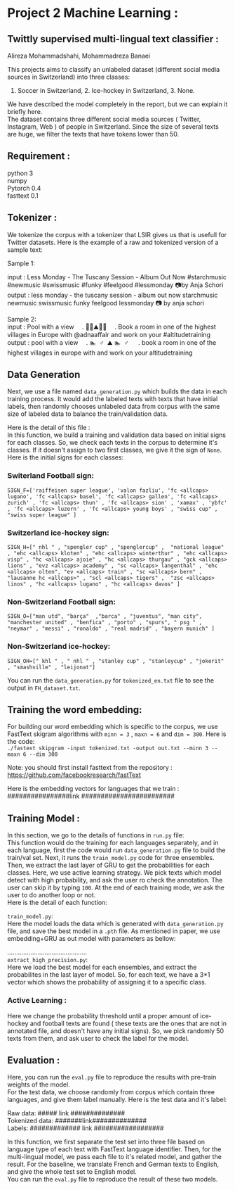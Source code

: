 # Project 2 Machine Learning :
## Twittly supervised multi-lingual text classifier :
Alireza Mohammadshahi, Mohammadreza Banaei  

This projects aims to classify an unlabeled dataset (different social media sources in Switzerland) into three classes: 
1. Soccer in Switzerland, 2. Ice-hockey in Switzerland, 3. None.  

We have described the model completely in the report, but we can explain it briefly here.  
The dataset contains three different social media sources ( Twitter, Instagram, Web ) of people in Switzerland. Since the size of several texts are huge, we filter the texts that have tokens lower than 50. 

## Requirement :
python 3  
numpy  
Pytorch 0.4  
fasttext 0.1  
## Tokenizer :  

We tokenize the corpus with a tokenizer that LSIR gives us that is usefull for Twitter datasets. Here is the example of a raw and tokenized version of a sample text:  

Sample 1:  

input : Less Monday - The Tuscany Session - Album Out Now #starchmusic #newmusic #swissmusic #funky #feelgood #lessmonday 📷by Anja Schori  
output : less monday - the tuscany session - album out now <hashtag> starchmusic <hashtag> newmusic <hashtag> swissmusic <hashtag> funky <hashtag> feelgood <hashtag> lessmonday 📷 by anja schori  

Sample 2:  
input : Pool with a view ⠀ . 🏊‍♂️⛰🏊‍♂️ ⠀ . Book a room in one of the highest villages in Europe with @adnaaffair and work on your #altitudetraining  
output : pool with a view ⠀ . 🏊 ‍ ♂ ️ ⛰ 🏊 ‍ ♂ ️ ⠀ . book a room in one of the highest villages in europe with <user> and work on your <hashtag> altitudetraining  
## Data Generation

Next, we use a file named `data_generation.py` which builds the data in each training process. It would add the labeled texts with texts that have initial labels, then randomly chooses unlabeled data from corpus with the same size of labeled data to balance the train/validation data.  
 
 Here is the detail of this file :  
 In this function, we build a training and validation data based on initial signs for each classes. So, we check each texts in the corpus to determine it's classes. If it doesn't assign to two first classes, we give it the sign of `None`.  
 Here is the initial signs for each classes:  
 ### Switerland Football sign:  
 `SIGN_F=['raiffeisen super league', 'valon fazliu', 'fc <allcaps> lugano', 'fc <allcaps> basel', 'fc <allcaps> gallen', 'fc <allcaps> zurich' , 'fc <allcaps> thun' , 'fc <allcaps> sion' , 'xamax' , 'ybfc' , 'fc <allcaps> luzern' , 'fc <allcaps> young boys' , "swiss cup" , "swiss super league" ]`
 ### Switzerland ice-hockey sign:  
 `SIGN_H=[" nhl " , "spengler cup" , "spenglercup" ,  "national league" , "ehc <allcaps> kloten" , "ehc <allcaps> winterthur" , "ehc <allcaps> visp" , "hc <allcaps> ajoie" , "hc <allcaps> thurgau" , "gck <allcaps> lions" , "evz <allcaps> academy" , "sc <allcaps> langenthal" , "ehc <allcaps> olten", "ev <allcaps> train" , "sc <allcaps> bern" , "lausanne hc <allcaps>" , "scl <allcaps> tigers" ,  "zsc <allcaps> linos" , "hc <allcaps> lugano" , "hc <allcaps> davos" ]`
 ### Non-Switzerland Football sign:  
 `SIGN_O=["man utd", "barça"  ,"barca" , "juventus", "man city", "manchester united" , "benfica" , "porto" , "spurs", " psg " , "neymar" , "messi" , "ronaldo" , "real madrid" , "bayern munich" ]`  
 ### Non-Switzerland ice-hockey:  
 `SIGN_OH=[" khl " , " nhl " , "stanley cup" , "stanleycup" , "jokerit" , "smashville" , "leijonat"]`
 
 You can run the `data_generation.py` for `tokenized_en.txt` file to see the output in `FH_dataset.txt`.  
 ## Training the word embedding:  
 
 For building our word embedding which is specific to the corpus, we use FastText skigram algorithms with `minn = 3` , `maxn = 6` and `dim = 300`. Here is the code:  
 `./fastext skipgram -input tokenized.txt -output out.txt --minn 3 --maxn 6 --dim 300`  
 
 Note: you should first install fasttext from the repository : https://github.com/facebookresearch/fastText  
 
 Here is the embedding vectors for languages that we train :  
 ################link ########################  
 
 ## Training Model :
 In this section, we go to the details of functions in `run.py` file:  
 This function would do the training for each languages separately, and in each language, first the code would run `data_generation.py` file to build the train/val set. Next, it runs the `train_model.py` code for three ensembles. Then, we extract the last layer of GRU to get the probabilities for each classes. Here, we use active learning strategy. We pick texts which model detect with high probability, and ask the user ro check the annotation. The user can skip it by typing `100`. At the end of each training mode, we ask the user to do another loop or not.  
 Here is the detail of each function: 
   
 `train_model.py`:  
 Here the model loads the data which is generated with `data_generation.py` file, and save the best model in a `.pth` file. As mentioned in paper, we use embedding+GRU as out model with parameters as bellow:  
 
 .............................................  
 `extract_high_precision.py`:  
 Here we load the best model for each ensembles, and extract the probabilites in the last layer of model. So, for each text, we have a 3*1 vector which shows the probability of assigning it to a specific class.  
 
 ### Active Learning :  
 Here we change the probability threshold until a proper amount of ice-hockey and football texts are found ( these texts are the ones that are not in annotated file, and doesn't have any initial signs). So, we pick randomly 50 texts from them, and ask user to check the label for the model.  
 
 ## Evaluation :
 
 Here, you can run the `eval.py` file to reproduce the results with pre-train weights of the model.  
 For the test data, we choose randomly from corpus which contain three languages, and give them label manually. Here is the test data and it's label:  
 
 Raw data: ##### link ##############  
 Tokenized data:  #######link##############  
 Labels: ############# link ##################  
 
 In this function, we first separate the test set into three file based on language type of each text with FastText language identifier. Then, for the multi-lingual model, we pass each file to it's related model, and gather the result. For the baseline, we translate French and German texts to English, and give the whole test set to English model.  
 You can run the `eval.py` file to reproduce the result of these two models.  
 
 
 
